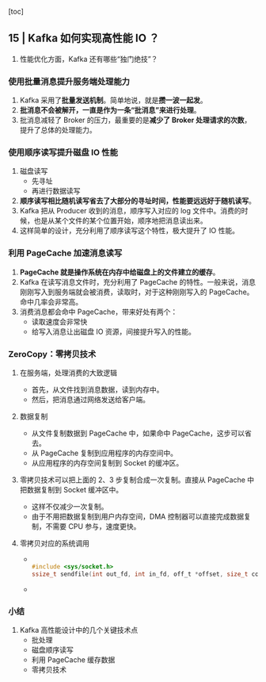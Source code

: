 [toc]

## 15 | Kafka 如何实现高性能 IO ？

1.  性能优化方面，Kafka 还有哪些“独门绝技”？

### 使用批量消息提升服务端处理能力

1.  Kafka 采用了**批量发送机制**。简单地说，就是**攒一波一起发**。
2.  **批消息不会被解开，一直是作为一条“批消息”来进行处理**。
3.  批消息减轻了 Broker 的压力，最重要的是**减少了 Broker 处理请求的次数**，提升了总体的处理能力。

### 使用顺序读写提升磁盘 IO 性能

1.  磁盘读写
    -   先寻址
    -   再进行数据读写
2.  **顺序读写相比随机读写省去了大部分的寻址时间，性能要远远好于随机读写**。
3.  Kafka 把从 Producer 收到的消息，顺序写入对应的 log 文件中。消费的时候，也是从某个文件的某个位置开始，顺序地把消息读出来。
4.  这样简单的设计，充分利用了顺序读写这个特性，极大提升了 IO 性能。

### 利用 PageCache 加速消息读写

1.  **PageCache 就是操作系统在内存中给磁盘上的文件建立的缓存**。
2.  Kafka 在读写消息文件时，充分利用了 PageCache 的特性。一般来说，消息刚刚写入到服务端就会被消费，读取时，对于这种刚刚写入的 PageCache。命中几率会非常高。
3.  消费消息都会命中 PageCache，带来好处有两个：
    -   读取速度会非常快
    -   给写入消息让出磁盘 IO 资源，间接提升写入的性能。

### ZeroCopy：零拷贝技术

1.  在服务端，处理消费的大致逻辑

    -   首先，从文件找到消息数据，读到内存中。
    -   然后，把消息通过网络发送给客户端。

2.  数据复制

    -   从文件复制数据到 PageCache 中，如果命中 PageCache，这步可以省去。
    -   从 PageCache 复制到应用程序的内存空间中。
    -   从应用程序的内存空间复制到 Socket 的缓冲区。

3.  零拷贝技术可以把上面的 2、3 步复制合成一次复制。直接从 PageCache 中把数据复制到 Socket 缓冲区中。

    -   这样不仅减少一次复制。
    -   由于不用把数据复制到用户内存空间，DMA 控制器可以直接完成数据复制，不需要 CPU 参与，速度更快。

4.  零拷贝对应的系统调用

    -   ```C
        
        #include <sys/socket.h>
        ssize_t sendfile(int out_fd, int in_fd, off_t *offset, size_t count);
        ```

    -   

### 小结

1.  Kafka 高性能设计中的几个关键技术点
    -   批处理
    -   磁盘顺序读写
    -   利用 PageCache 缓存数据
    -   零拷贝技术



